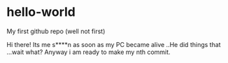 # hello-world
My first github repo (well not first)

Hi there! Its me s****n as soon as my PC became alive ..He did things that ...wait what?
Anyway i am ready to make my nth commit.
